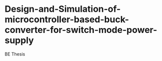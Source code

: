 # Design-and-Simulation-of-microcontroller-based-buck-converter-for-switch-mode-power-supply
 BE Thesis
